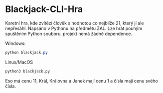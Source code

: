 # Blackjack-CLI-Hra
Karetní hra, kde zvítězí člověk s hodnotou co nejblíže 21, který jí ale nepřesáhl. Napsáno v Pythonu na předmětu ZAL.
Lze hrát pouhým spuštěním Python souboru, projekt nemá žádné dependence.

Windows:
```powershell
python blackjack.py
```
Linux/MacOS
```bash
python3 blackjack.py
```
Eso má cenu 11, Král, Královna a Janek mají cenu 1 a čísla mají cenu svého čísla.
